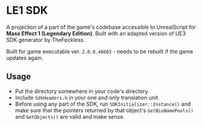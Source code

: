 # LE1 SDK

A projection of a part of the game's codebase accessible to UnrealScript for **Mass Effect 1 (Legendary Edition)**. Built with an adapted version of UE3 SDK generator by TheFeckless.

Built for game executable ver. `2.0.0.48602` - needs to be rebuilt if the game updates again.

## Usage

- Put the directory somewhere in your code's directory.
- Include `SdkHeaders.h` in your one and only translation unit.
- Before using any part of the SDK, run `SDKInitializer::Instance()` and make sure that the pointers returned by that object's `GetBioNamePools()` and `GetObjects()` are valid and make sense.

